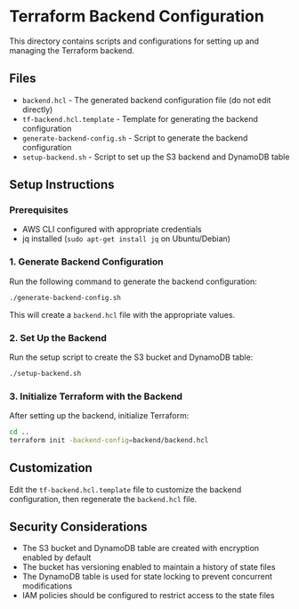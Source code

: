 # Terraform Backend Configuration

This directory contains scripts and configurations for setting up and managing the Terraform backend.

## Files

- `backend.hcl` - The generated backend configuration file (do not edit directly)
- `tf-backend.hcl.template` - Template for generating the backend configuration
- `generate-backend-config.sh` - Script to generate the backend configuration
- `setup-backend.sh` - Script to set up the S3 backend and DynamoDB table

## Setup Instructions

### Prerequisites

- AWS CLI configured with appropriate credentials
- jq installed (`sudo apt-get install jq` on Ubuntu/Debian)

### 1. Generate Backend Configuration

Run the following command to generate the backend configuration:

```bash
./generate-backend-config.sh
```

This will create a `backend.hcl` file with the appropriate values.

### 2. Set Up the Backend

Run the setup script to create the S3 bucket and DynamoDB table:

```bash
./setup-backend.sh
```

### 3. Initialize Terraform with the Backend

After setting up the backend, initialize Terraform:

```bash
cd ..
terraform init -backend-config=backend/backend.hcl
```

## Customization

Edit the `tf-backend.hcl.template` file to customize the backend configuration, then regenerate the `backend.hcl` file.

## Security Considerations

- The S3 bucket and DynamoDB table are created with encryption enabled by default
- The bucket has versioning enabled to maintain a history of state files
- The DynamoDB table is used for state locking to prevent concurrent modifications
- IAM policies should be configured to restrict access to the state files
